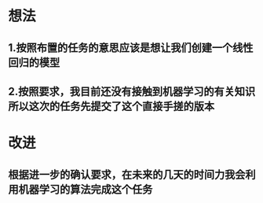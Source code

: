 # 想法
## 1.按照布置的任务的意思应该是想让我们创建一个线性回归的模型
## 2.按照要求，我目前还没有接触到机器学习的有关知识所以这次的任务先提交了这个直接手搓的版本
# 改进
## 根据进一步的确认要求，在未来的几天的时间力我会利用机器学习的算法完成这个任务
